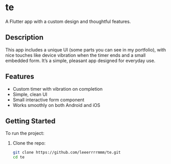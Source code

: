 # te

A Flutter app with a custom design and thoughtful features.

## Description

This app includes a unique UI (some parts you can see in my portfolio), with nice touches like device vibration when the timer ends and a small embedded form. It’s a simple, pleasant app designed for everyday use.

## Features

- Custom timer with vibration on completion
- Simple, clean UI
- Small interactive form component
- Works smoothly on both Android and iOS

## Getting Started

To run the project:

1. Clone the repo:
   ```bash
   git clone https://github.com/leeerrrrmmm/te.git
   cd te
